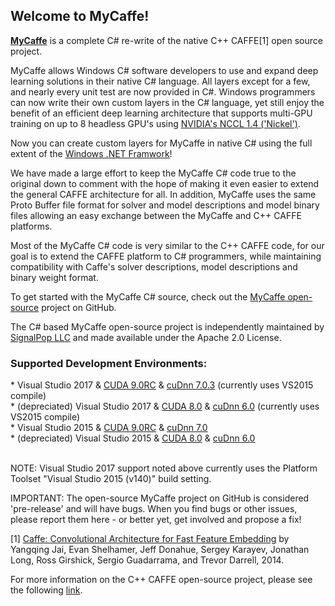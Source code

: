 <H2>Welcome to MyCaffe!</H2>

<b><a href="http://mycaffe.ai">MyCaffe</a></b> is a complete C# re-write of the native C++ CAFFE[1] open source project.

MyCaffe allows Windows C# software developers to use and expand deep learning solutions in their native C# language.  All layers except for a few, and nearly every unit test are now provided in C#.
Windows programmers can now write their own custom layers in the C# language, yet still enjoy the benefit of an efficient deep learning architecture that supports multi-GPU training on up to 8 
headless GPU's using <a href="https://devblogs.nvidia.com/parallelforall/fast-multi-gpu-collectives-nccl/">NVIDIA's NCCL 1.4 ('Nickel')</a>. 

Now you can create custom layers for MyCaffe in native C# using the full extent of the <a href="https://msdn.microsoft.com/en-us/library/w0x726c2(v=vs.110).aspx">Windows .NET Framwork</a>!

We have made a large effort to keep the MyCaffe C# code true to the original down to comment with the hope of making it even easier to extend 
the general CAFFE architecture for all.  In addition, MyCaffe uses the same Proto Buffer file format for solver and model descriptions and model 
binary files allowing an easy exchange between the MyCaffe and C++ CAFFE platforms.  

Most of the MyCaffe C# code is very similar to the C++ CAFFE code, for our goal is to extend the CAFFE platform to C# programmers, while 
maintaining compatibility with Caffe's solver descriptions, model descriptions and binary weight format.

To get started with the MyCaffe C# source, check out the <a href="https://github.com/mycaffe">MyCaffe open-source</a> project on GitHub.  

The C# based MyCaffe open-source project is independently maintained by <a href="http://www.signalpop.com">SignalPop LLC</a> and made 
available under the Apache 2.0 License.
<h3>Supported Development Environments:</h3>
* Visual Studio 2017 & <a href="https://developer.nvidia.com/cuda-toolkit/whatsnew">CUDA 9.0RC</a> & <a href="https://developer.nvidia.com/cudnn">cuDnn 7.0.3</a> (currently uses VS2015 compile)</br>
* (depreciated) Visual Studio 2017 & <a href="https://developer.nvidia.com/cuda-toolkit/whatsnew">CUDA 8.0</a> & <a href="https://developer.nvidia.com/cudnn">cuDnn 6.0</a> (currently uses VS2015 compile)</br>
* Visual Studio 2015 & <a href="https://developer.nvidia.com/cuda-toolkit/whatsnew">CUDA 9.0RC</a> & <a href="https://developer.nvidia.com/cudnn">cuDnn 7.0</a> </br>
* (depreciated) Visual Studio 2015 & <a href="https://developer.nvidia.com/cuda-toolkit/whatsnew">CUDA 8.0</a> & <a href="https://developer.nvidia.com/cudnn">cuDnn 6.0</a> </br>
</br>

NOTE: Visual Studio 2017 support noted above currently uses the Platform Toolset "Visual Studio 2015 (v140)" build setting.

IMPORTANT: The open-source MyCaffe project on GitHub is considered 'pre-release' and will have bugs.  When you find bugs or other issues, please report them here - or better yet, get involved
and propose a fix!

[1] [Caffe: Convolutional Architecture for Fast Feature Embedding](https://arxiv.org/abs/1408.5093) by Yangqing Jai, Evan Shelhamer, Jeff Donahue, 
Sergey Karayev, Jonathan Long, Ross Girshick, Sergio Guadarrama, and Trevor Darrell, 2014.

For more information on the C++ CAFFE open-source project, please see the following <a href="http://caffe.berkeleyvision.org/">link</a>.


